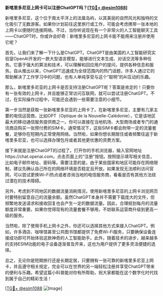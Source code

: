 **新喀里多尼亚上网卡可以注册ChatGPT吗？[[TG💪+ @esim1088](https://t.me/s/esim1088)]**

新喀里多尼亚，这个位于南太平洋上的法属岛屿，以其美丽的自然风光和独特的文化吸引了无数游客。如果你计划前往这里旅行或工作，可能会考虑携带一张本地的上网卡以便随时连接网络。不过，当你听说现在有一个非常火的人工智能聊天工具——ChatGPT时，你或许会好奇：新喀里多尼亚的上网卡能不能用来注册并使用它呢？

首先，让我们来了解一下什么是ChatGPT。ChatGPT是由美国的人工智能研究实验室OpenAI开发的一款大型语言模型，能够进行文本生成、对话交流等多种任务。它基于强大的算法和技术，可以理解和回应用户的提问，提供各种信息和服务。自从推出以来，ChatGPT迅速成为全球范围内的热门话题，许多人通过它的帮助解决了工作学习中的问题，也有人单纯享受与这个“聪明”的AI互动的乐趣。

那么，新喀里多尼亚的上网卡是否支持注册ChatGPT呢？答案是肯定的！只要你有一张有效的上网卡，并且能够正常访问互联网，就可以尝试注册ChatGPT。不过，在实际操作过程中，可能还会遇到一些需要注意的小细节。

第一步当然是获取一张新喀里多尼亚的上网卡了。在新喀里多尼亚，主要有几家主要的电信运营商，比如OPT（Optique de la Nouvelle-Calédonie），它是该地区最大的移动通信服务提供商之一。你可以直接在当地机场、大型商场或者专门的通讯商店购买一张预付费的SIM卡。通常情况下，这些SIM卡都会附带一定的流量套餐，足够你在短期内正常使用网络。当然啦，如果你想长期居住或者频繁往返于新喀里多尼亚，也可以选择办理包月或者其他更优惠的资费方案。

接下来就是注册ChatGPT的过程了。打开你的手机浏览器，输入官网地址https://chat.openai.com，点击页面上的“注册”按钮。按照提示填写相关信息，比如电子邮件地址、密码等。需要注意的是，由于某些国家和地区可能存在网络限制，建议先确认自己所在的网络环境是否稳定且开放。如果发现无法顺利访问官网，可以尝试更换Wi-Fi热点或者咨询当地的电信服务商，看看是否有其他方法绕过潜在的技术障碍。

另外，考虑到不同地区的数据流量消耗情况，使用新喀里多尼亚的上网卡浏览网页时要特别留意自己的流量余额。虽然ChatGPT本身并不需要下载庞大的文件，但频繁地发送请求和接收回复也会产生一定的数据流量。因此，合理规划每月的流量额度非常重要。如果你觉得现有的流量套餐不够用，不妨联系运营商升级到更高一级的服务。

当然啦，除了使用手机上网卡之外，你还可以选择其他方式来接入ChatGPT。例如，许多酒店、咖啡馆甚至公共图书馆都提供了免费Wi-Fi服务，只要确保设备连接成功即可开始体验这款神奇的人工智能助手。此外，随着技术的进步，越来越多的支持ESIM功能的电子设备逐渐普及开来，这也为用户提供了更多灵活便捷的选择。

总之，无论你是短期旅行还是长期定居，只要拥有一张可靠的新喀里多尼亚上网卡，并且遵守相关规定，完全可以在世界的另一端轻松注册并享受ChatGPT带来的便利与乐趣。希望这篇小科普能对你有所帮助，祝大家都能在这个数字化时代找到属于自己的精彩生活！

[[TG💪+ @esim1088](https://t.me/s/esim1088) ![Image](https://i.postimg.cc/4NQfJmqS/Snipaste-2025-05-13-00-14-12.png)]